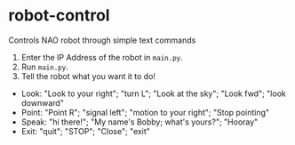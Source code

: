 # robot-control
Controls NAO robot through simple text commands

1. Enter the IP Address of the robot in `main.py`.
2. Run `main.py`.
3. Tell the robot what you want it to do!
  * Look: "Look to your right"; "turn L"; "Look at the sky"; "Look fwd"; "look downward"
  * Point: "Point R"; "signal left"; "motion to your right"; "Stop pointing"
  * Speak: "hi there!"; "My name's Bobby; what's yours?"; "Hooray"
  * Exit: "quit"; "STOP"; "Close"; "exit"
